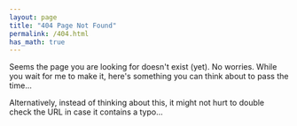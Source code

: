 ```yaml
---
layout: page
title: "404 Page Not Found"
permalink: /404.html
has_math: true
---
```


Seems the page you are looking for doesn't exist (yet). No worries. While you wait for me to make it, here's something you can think about to pass the time...

<div id="change_me" class="publications"></div>

Alternatively, instead of thinking about this, it might not hurt to double check the URL in case it contains a typo...

<!-- I hate web coding. This was unnecessarily annoying to get working, and is definitely not implemented in the best way -->
<script type="text/javascript">
    function displayQuestion() {
        $.getJSON("{{ '/mathqns.json' | relative_url }}", function (qns) {
            var question = $("#change_me");
            
            const idx = Math.floor(Math.random() * qns.length);
            const title = qns[idx]["title"] == "none" ? "Question" : qns[idx]["title"];
            
            $.get( qns[idx]["url"], function (data) {
                var el = document.createElement('html');
                el.innerHTML = data;
                const content = el.getElementsByTagName('article')[0].innerHTML;
                
                question.append(`<h2 class="year">${title}</h2>
                                  <br><br>
                                  ${content}
                                  <h2 class="year"></h2>
                                  <br>
                                 `);
                MathJax.typeset();
            });
        });
    }
    
    $(document).ready(() => displayQuestion());
</script>
